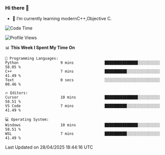 ### Hi there 👋
- 🌱 I’m currently learning modernC++,Objective C.
<!--
**Asukaki7/Asukaki7** is a ✨ _special_ ✨ repository because its `README.md` (this file) appears on your GitHub profile.

Here are some ideas to get you started:

- 🔭 I’m currently working on ...
- 🌱 I’m currently learning ...
- 👯 I’m looking to collaborate on ...
- 🤔 I’m looking for help with ...
- 💬 Ask me about ...
- 📫 How to reach me: ...
- 😄 Pronouns: ...
- ⚡ Fun fact: ...
-->
<!--START_SECTION:waka-->
![Code Time](http://img.shields.io/badge/Code%20Time-532%20hrs%2029%20mins-blue)

![Profile Views](http://img.shields.io/badge/Profile%20Views-1-blue)

📊 **This Week I Spent My Time On** 

```text
💬 Programming Languages: 
Python                   9 mins              ███████████████░░░░░░░░░░   58.05 % 
C++                      7 mins              ██████████░░░░░░░░░░░░░░░   41.49 % 
Text                     0 secs              ░░░░░░░░░░░░░░░░░░░░░░░░░   00.46 % 

🔥 Editors: 
Cursor                   10 mins             ███████████████░░░░░░░░░░   58.51 % 
VS Code                  7 mins              ██████████░░░░░░░░░░░░░░░   41.49 % 

💻 Operating System: 
Windows                  10 mins             ███████████████░░░░░░░░░░   58.51 % 
WSL                      7 mins              ██████████░░░░░░░░░░░░░░░   41.49 % 
```


 Last Updated on 28/04/2025 18:44:16 UTC
<!--END_SECTION:waka-->
